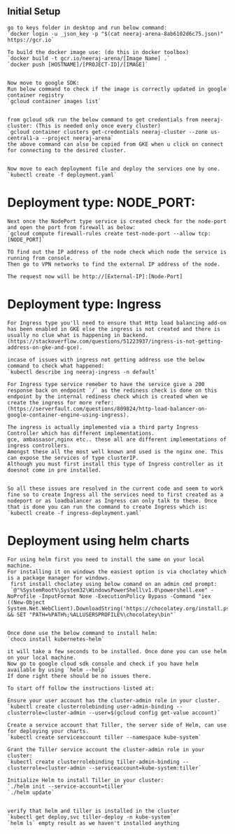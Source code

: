 ## Initial Setup

    go to keys folder in desktop and run below command:
    `docker login -u _json_key -p "$(cat neeraj-arena-8ab6102d6c75.json)" https://gcr.io`

    To build the docker image use: (do this in docker toolbox)
    `docker build -t gcr.io/neeraj-arena/[Image Name] .`
    `docker push [HOSTNAME]/[PROJECT-ID]/[IMAGE]`


    Now move to google SDK:
    Run below command to check if the image is correctly updated in google container registry
    `gcloud container images list`


    from gcloud sdk run the below command to get credentials from neeraj-cluster: (This is needed only once every cluster)
    `gcloud container clusters get-credentials neeraj-cluster --zone us-central1-a --project neeraj-arena`
    the above command can also be copied from GKE when u click on connect for connecting to the desired cluster.


    Now move to each deployment file and deploy the services one by one.
    `kubectl create -f deployment.yaml`


# Deployment type: NODE_PORT:

    Next once the NodePort type service is created check for the node-port and open the port from firewall as below:
    `gcloud compute firewall-rules create test-node-port --allow tcp:[NODE_PORT]`

    TO find out the IP address of the node check which node the service is running from console.
    Then go to VPN networks to find the external IP address of the node.

    The request now will be http://[External-IP]:[Node-Port]

# Deployment type: Ingress
    
    For Ingress type you'll need to ensure that Http load balancing add-on has been enabled in GKE else the ingress is not created and there is usually no clue what is happening in backend. (https://stackoverflow.com/questions/51223937/ingress-is-not-getting-address-on-gke-and-gce).

    incase of issues with ingress not getting address use the below command to check what happened:
    `kubectl describe ing neeraj-ingress -n default`

    For Ingress type service remeber to have the service give a 200 response back on endpoint `/` as the rediness check is done on this endpoint by the internal rediness check which is created when we create the ingress for more refer:(https://serverfault.com/questions/809824/http-load-balancer-on-google-container-engine-using-ingress).

    The ingress is actually implemented via a third party Ingress Controller which has different implementations.
    gce, ambassasor,nginx etc.. these all are different implementations of ingress controllers.
    Amongst these all the most well known and used is the nginx one. This can expose the services of type clusterIP.
    Although you must first install this type of Ingress controller as it doesnot come in pre installed.
    
    
    So all these issues are resolved in the current code and seem to work fine so to create Ingress all the services need to first created as a nodeport or as loadbalancer as Ingress can only talk to these. Once that is done you can run the command to create Ingress which is:
    `kubectl create -f ingress-deployment.yaml`


# Deployment using helm charts    
	
	For using helm first you need to install the same on your local machine.
	For installing it on windows the easiest option is via choclatey which is a package manager for windows.
	 first install choclatey using below comand on an admin cmd prompt:
	 `@"%SystemRoot%\System32\WindowsPowerShell\v1.0\powershell.exe" -NoProfile -InputFormat None -ExecutionPolicy Bypass -Command "iex ((New-Object System.Net.WebClient).DownloadString('https://chocolatey.org/install.ps1'))" && SET "PATH=%PATH%;%ALLUSERSPROFILE%\chocolatey\bin"`
	 
	 
	Once done use the below command to install helm:
	`choco install kubernetes-helm`
	
	it will take a few seconds to be installed. Once done you can use helm on your local machine.
	Now go to google cloud sdk console and check if you have helm available by using `helm --help`
	If done right there should be no issues there.

    To start off follow the instructions listed at:
    
    Ensure your user account has the cluster-admin role in your cluster.
    `kubectl create clusterrolebinding user-admin-binding --clusterrole=cluster-admin --user=$(gcloud config get-value account)`

    Create a service account that Tiller, the server side of Helm, can use for deploying your charts.
    `kubectl create serviceaccount tiller --namespace kube-system`

    Grant the Tiller service account the cluster-admin role in your cluster:
    `kubectl create clusterrolebinding tiller-admin-binding --clusterrole=cluster-admin --serviceaccount=kube-system:tiller`

    Initialize Helm to install Tiller in your cluster:
    `./helm init --service-account=tiller`
    `./helm update`


    verify that helm and tiller is installed in the cluster
    `kubectl get deploy,svc tiller-deploy -n kube-system`
    `helm ls` empty result as we haven't installed anything

    